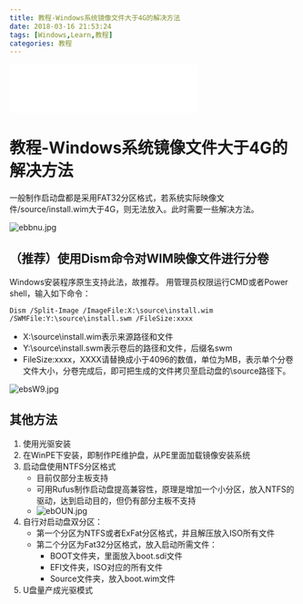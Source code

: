 ```yaml
---
title: 教程-Windows系统镜像文件大于4G的解决方法
date: 2018-03-16 21:53:24
tags: [Windows,Learn,教程]
categories: 教程
---
```


<iframe frameborder="no" border="0" marginwidth="0" marginheight="0" width=330 height=86 src="//music.163.com/outchain/player?type=2&id=538560&auto=1&height=66"></iframe>

# 教程-Windows系统镜像文件大于4G的解决方法

一般制作启动盘都是采用FAT32分区格式，若系统实际映像文件/source/install.wim大于4G，则无法放入。此时需要一些解决方法。

![ebbnu.jpg](https://s1.ax2x.com/2018/03/16/ebbnu.jpg)

## （推荐）使用Dism命令对WIM映像文件进行分卷

Windows安装程序原生支持此法，故推荐。
用管理员权限运行CMD或者Power shell，输入如下命令：

```
Dism /Split-Image /ImageFile:X:\source\install.wim /SWMFile:Y:\source\install.swm /FileSize:xxxx
```

- X:\source\install.wim表示来源路径和文件
- Y:\source\install.swm表示卷后的路径和文件，后缀名swm
- FileSize:xxxx，XXXX请替换成小于4096的数值，单位为MB，表示单个分卷文件大小，分卷完成后，即可把生成的文件拷贝至启动盘的\source路径下。

![ebsW9.jpg](https://s1.ax2x.com/2018/03/16/ebsW9.jpg)

## 其他方法

1. 使用光驱安装
2. 在WinPE下安装，即制作PE维护盘，从PE里面加载镜像安装系统
3. 启动盘使用NTFS分区格式
   - 目前仅部分主板支持
   - 可用Rufus制作启动盘提高兼容性，原理是增加一个小分区，放入NTFS的驱动，达到启动目的，但仍有部分主板不支持
   - ![ebOUN.jpg](https://s1.ax2x.com/2018/03/16/ebOUN.jpg)
4. 自行对启动盘双分区：
   - 第一个分区为NTFS或者ExFat分区格式，并且解压放入ISO所有文件
   - 第二个分区为Fat32分区格式，放入启动所需文件：
     - BOOT文件夹，里面放入boot.sdi文件
     - EFI文件夹，ISO对应的所有文件
     - Source文件夹，放入boot.wim文件
5. U盘量产成光驱模式